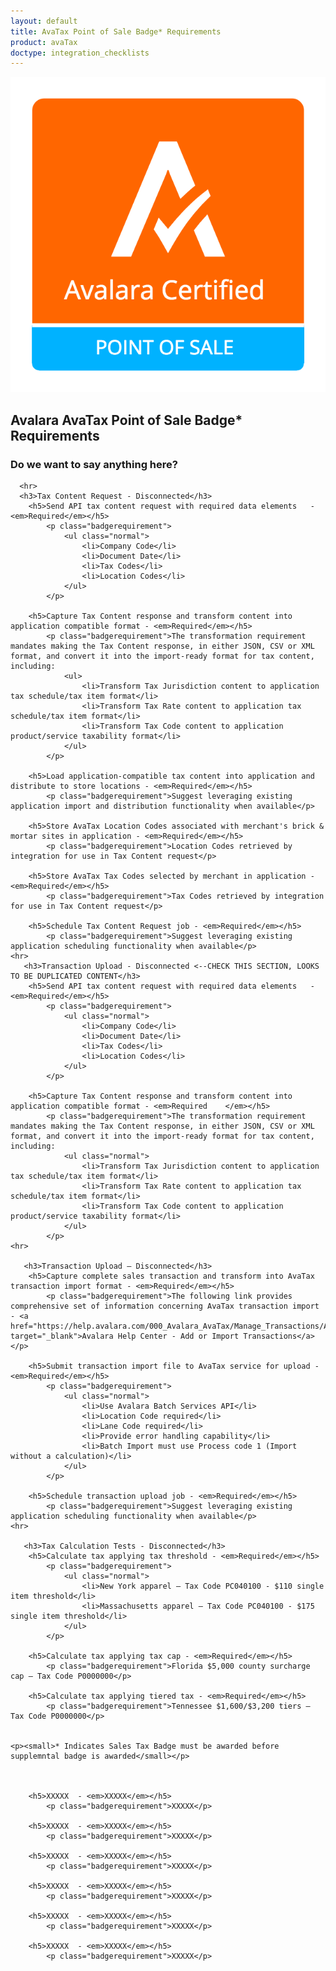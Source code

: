 ```yaml
---
layout: default
title: AvaTax Point of Sale Badge* Requirements
product: avaTax
doctype: integration_checklists
---
```

 <div class="row padding-top padding bottom">
    <div class="col-sm-2">
      <img src="/public/images/devdot/badges/PointofSale.png" class="img-responsive" alt="Avalara Certified Solution">
    </div>
    <div class="col-sm-8 padding-top">
      <h2>Avalara AvaTax Point of Sale Badge* Requirements</h2>
      <h3>Do we want to say anything here?</h3>
      
      <hr>
      <h3>Tax Content Request - Disconnected</h3>
        <h5>Send API tax content request with required data elements   - <em>Required</em></h5>
            <p class="badgerequirement">
                <ul class="normal">
                    <li>Company Code</li>
                    <li>Document Date</li>
                    <li>Tax Codes</li>
                    <li>Location Codes</li>
                </ul>
            </p>
            
        <h5>Capture Tax Content response and transform content into application compatible format - <em>Required</em></h5>
            <p class="badgerequirement">The transformation requirement mandates making the Tax Content response, in either JSON, CSV or XML format, and convert it into the import-ready format for tax content, including:
                <ul>
                    <li>Transform Tax Jurisdiction content to application tax schedule/tax item format</li>
                    <li>Transform Tax Rate content to application tax schedule/tax item format</li>
                    <li>Transform Tax Code content to application product/service taxability format</li>
                </ul>
            </p>
            
        <h5>Load application-compatible tax content into application and distribute to store locations - <em>Required</em></h5>
            <p class="badgerequirement">Suggest leveraging existing application import and distribution functionality when available</p>
            
        <h5>Store AvaTax Location Codes associated with merchant's brick & mortar sites in application - <em>Required</em></h5>
            <p class="badgerequirement">Location Codes retrieved by integration for use in Tax Content request</p>
            
        <h5>Store AvaTax Tax Codes selected by merchant in application - <em>Required</em></h5>
            <p class="badgerequirement">Tax Codes retrieved by integration for use in Tax Content request</p>
            
        <h5>Schedule Tax Content Request job - <em>Required</em></h5>
            <p class="badgerequirement">Suggest leveraging existing application scheduling functionality when available</p>
    <hr>
       <h3>Transaction Upload - Disconnected <--CHECK THIS SECTION, LOOKS TO BE DUPLICATED CONTENT</h3>     
        <h5>Send API tax content request with required data elements   - <em>Required</em></h5>
            <p class="badgerequirement">
                <ul class="normal">
                    <li>Company Code</li>
                    <li>Document Date</li>
                    <li>Tax Codes</li>
                    <li>Location Codes</li>
                </ul>
            </p>
            
        <h5>Capture Tax Content response and transform content into application compatible format - <em>Required    </em></h5>
            <p class="badgerequirement">The transformation requirement mandates making the Tax Content response, in either JSON, CSV or XML format, and convert it into the import-ready format for tax content, including:
                <ul class="normal">
                    <li>Transform Tax Jurisdiction content to application tax schedule/tax item format</li>
                    <li>Transform Tax Rate content to application tax schedule/tax item format</li>
                    <li>Transform Tax Code content to application product/service taxability format</li>
                </ul>
            </p>
    <hr>
    
       <h3>Transaction Upload – Disconnected</h3>
        <h5>Capture complete sales transaction and transform into AvaTax transaction import format - <em>Required</em></h5>
            <p class="badgerequirement">The following link provides comprehensive set of information concerning AvaTax transaction import - <a href="https://help.avalara.com/000_Avalara_AvaTax/Manage_Transactions/Add_or_Import_Transactions" target="_blank">Avalara Help Center - Add or Import Transactions</a></p>
            
        <h5>Submit transaction import file to AvaTax service for upload - <em>Required</em></h5>
            <p class="badgerequirement">
                <ul class="normal">
                    <li>Use Avalara Batch Services API</li>
                    <li>Location Code required</li>
                    <li>Lane Code required</li>
                    <li>Provide error handling capability</li>
                    <li>Batch Import must use Process code 1 (Import without a calculation)</li>
                </ul>
            </p>
            
        <h5>Schedule transaction upload job - <em>Required</em></h5>
            <p class="badgerequirement">Suggest leveraging existing application scheduling functionality when available</p>
    <hr>
    
       <h3>Tax Calculation Tests - Disconnected</h3>
        <h5>Calculate tax applying tax threshold - <em>Required</em></h5>
            <p class="badgerequirement">
                <ul class="normal">
                    <li>New York apparel – Tax Code PC040100 - $110 single item threshold</li>
                    <li>Massachusetts apparel – Tax Code PC040100 - $175 single item threshold</li>
                </ul>
            </p>
            
        <h5>Calculate tax applying tax cap - <em>Required</em></h5>
            <p class="badgerequirement">Florida $5,000 county surcharge cap – Tax Code P0000000</p>
            
        <h5>Calculate tax applying tiered tax - <em>Required</em></h5>
            <p class="badgerequirement">Tennessee $1,600/$3,200 tiers – Tax Code P0000000</p>
            
            
    <p><small>* Indicates Sales Tax Badge must be awarded before supplemntal badge is awarded</small></p>
    
    
            
        <h5>XXXXX  - <em>XXXXX</em></h5>
            <p class="badgerequirement">XXXXX</p>
            
        <h5>XXXXX  - <em>XXXXX</em></h5>
            <p class="badgerequirement">XXXXX</p>
            
        <h5>XXXXX  - <em>XXXXX</em></h5>
            <p class="badgerequirement">XXXXX</p>
            
        <h5>XXXXX  - <em>XXXXX</em></h5>
            <p class="badgerequirement">XXXXX</p>
            
        <h5>XXXXX  - <em>XXXXX</em></h5>
            <p class="badgerequirement">XXXXX</p>
            
        <h5>XXXXX  - <em>XXXXX</em></h5>
            <p class="badgerequirement">XXXXX</p>